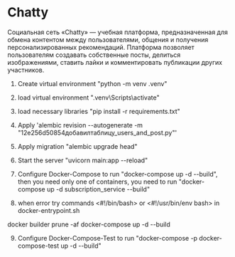 # Chatty
 Социальная сеть «Chatty» — учебная платформа, предназначенная для обмена контентом между  пользователями, общения и получения персонализированных рекомендаций. Платформа позволяет  пользователям создавать собственные посты, делиться изображениями, ставить лайки и  комментировать публикации других участников.


1. Create virtual environment "python -m venv .venv"
2. load virtual environment ".venv\Scripts\activate"
3. load necessary libraries "pip install -r requirements.txt"
4. Apply 'alembic revision --autogenerate -m "12e256d50854добавилтаблицу_users_and_post.py"'
5.   Apply migration "alembic upgrade head" 
6.  Start the server "uvicorn main:app --reload"

7. Configure Docker-Compose to run "docker-compose up -d --build", then you need only one of containers, you need to run "docker-compose up -d subscription_service --build"

8. when error try commands <#!/bin/bash> or <#!/usr/bin/env bash> in docker-entrypoint.sh

docker builder prune -af
docker-compose up -d --build

9. Configure Docker-Compose-Test to run "docker-compose -p docker-compose-test up -d --build"
